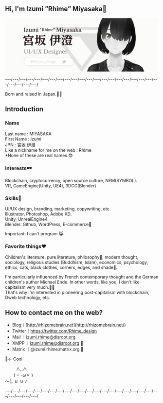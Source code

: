 ## Hi, I'm Izumi ”Rhime” Miyasaka🦝

![IzumiMiyasaka_Rhime](https://raw.githubusercontent.com/Rhime-design/Rhime-design/master/Images/IzumiMiyasaka_BrandAssets_002_1280.png)

---/---/---/---/---/---/---/---/---/---/---/---/---/---/---/---/---/---/---/---/---/---/---/---/---/

Born and raised in Japan.🎌🗾

## Introduction

### Name

Last name : MIYASAKA  
First Name : Izumi  
JPN : 宮坂 伊澄  
Like a nickname for me on the web : Rhime  
*None of these are real names.😎  

### Interests🕶

Blockchain, cryptocurrency, open source culture, NEM(SYMBOL).  
VR, GameEngine(Unity, UE4), 3DCG(Blender)

### Skills🎨

UI/UX design, branding, marketing, copywriting, etc.   
Illustrator, Photoshop, Adobe XD.  
Unity, UnrealEngine4.   
Blender.
Github, WordPress, E-commerce👜  

Important: I can't program.😹  

### Favorite things❤

Children's literature, pure literature, philosophy📖, modern thought, sociology, religious studies (Buddhism, Islam), economics, psychology, ethics, cats, black clothes, corners, edges, and shade🌚. 

I'm particularly influenced by French contemporary thought and the German children's author Michael Ende. In other words, like you, I don't like capitalism very much.💸😂  
That's why I'm interested in pioneering post-capitalism with blockchain, Dweb technology, etc.  

## How to contact me on the web?

- Blog｜[http://rhizomebrain.net](http://rhizomebrain.net/) 
- Twitter｜https://twitter.com/Rhime_design
- Mail   ｜izumi.rhime@disroot.org
- XMPP ｜izumi.rhime@disroot.org 💌
- Matrix ｜@izumi.rhime:matrix.org 💌

💌<- Cool

　 　 ∧,,∧  
　　( = ･ω〃 )  
 ～(_ ｕ ｕ ﾉ  

---/---/---/---/---/---/---/---/---/---/---/---/---/---/---/---/---/---/---/---/---/---/---/---/---/
